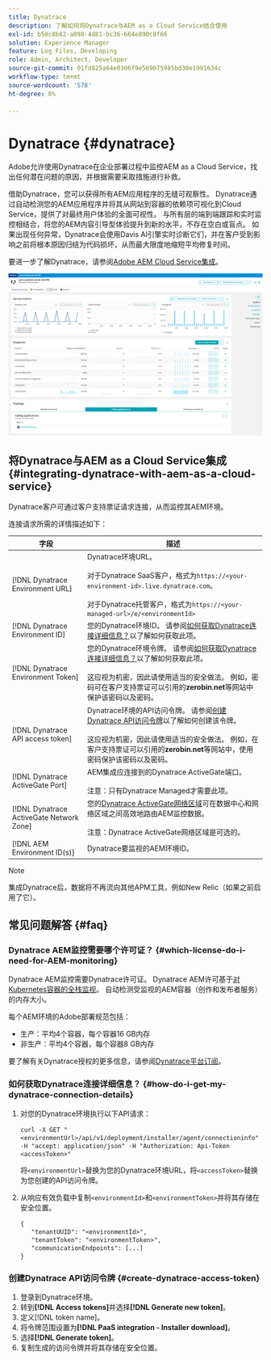 ```yaml
---
title: Dynatrace
description: 了解如何将Dynatrace与AEM as a Cloud Service结合使用
exl-id: b58c8b82-a098-4d81-bc36-664e890c8f66
solution: Experience Manager
feature: Log Files, Developing
role: Admin, Architect, Developer
source-git-commit: 01fd825a64e0306f9e569075985bd30e1991634c
workflow-type: tm+mt
source-wordcount: '578'
ht-degree: 0%

---
```


# Dynatrace {#dynatrace}

Adobe允许使用Dynatrace在企业部署过程中监控AEM as a Cloud Service，找出任何潜在问题的原因，并根据需要采取措施进行补救。

借助Dynatrace，您可以获得所有AEM应用程序的无缝可观察性。 Dynatrace通过自动检测您的AEM应用程序并将其从网站到容器的依赖项可视化到Cloud Service，提供了对最终用户体验的全面可视性。 与所有层的端到端跟踪和实时监控相结合，将您的AEM内容引导型体验提升到新的水平，不存在空白或盲点。 如果出现任何异常，Dynatrace会使用Davis AI引擎实时诊断它们，并在客户受到影响之前将根本原因归结为代码损坏，从而最大限度地缩短平均修复时间。

要进一步了解Dynatrace，请参阅[Adobe AEM Cloud Service集成](https://www.dynatrace.com/hub/detail/adobe-experience-manager-1/)。

![AEM作者和发布者性能指标](/help/implementing/cloud-manager/assets/dynatrace-performance-metrics.png)

## 将Dynatrace与AEM as a Cloud Service集成 {#integrating-dynatrace-with-aem-as-a-cloud-service}

Dynatrace客户可通过客户支持票证请求连接，从而监控其AEM环境。

连接请求所需的详情描述如下：

| **字段** | **描述** |
|---|---|
| [!DNL Dynatrace Environment URL] | Dynatrace环境URL。<br><br>对于Dynatrace SaaS客户，格式为`https://<your-environment-id>.live.dynatrace.com`。<br><br>对于Dynatrace托管客户，格式为`https://<your-managed-url>/e/<environmentId>` |
| [!DNL Dynatrace Environment ID] | 您的Dynatrace环境ID。 请参阅[如何获取Dynatrace连接详细信息？](#how-do-i-get-my-dynatrace-connection-details)以了解如何获取此项。 |
| [!DNL Dynatrace Environment Token] | 您的Dynatrace环境令牌。 请参阅[如何获取Dynatrace连接详细信息？](#how-do-i-get-my-dynatrace-connection-details)以了解如何获取此项。<br><br>这应视为机密，因此请使用适当的安全做法。 例如，密码可在客户支持票证可以引用的&#x200B;**zerobin.net**&#x200B;等网站中保护该密码以及密码。 |
| [!DNL Dynatrace API access token] | Dynatrace环境的API访问令牌。 请参阅[创建Dynatrace API访问令牌](#create-dynatrace-access-token)以了解如何创建该令牌。<br><br>这应视为机密，因此请使用适当的安全做法。 例如，在客户支持票证可以引用的&#x200B;**zerobin.net**&#x200B;等网站中，使用密码保护该密码以及密码。<br> |
| [!DNL Dynatrace ActiveGate Port] | AEM集成应连接到的Dynatrace ActiveGate端口。<br><br>注意：只有Dynatrace Managed才需要此项。 |
| [!DNL Dynatrace ActiveGate Network Zone] | 您的[Dynatrace ActiveGate网络区域](https://docs.dynatrace.com/docs/manage/network-zones)可在数据中心和网络区域之间高效地路由AEM监控数据。<br><br>注意：Dynatrace ActiveGate网络区域是可选的。 |
| [!DNL AEM Environment ID(s)] | Dynatrace要监视的AEM环境ID。 |

>[!NOTE]
>
>集成Dynatrace后，数据将不再流向其他APM工具，例如New Relic（如果之前启用了它）。

## 常见问题解答 {#faq}

### Dynatrace AEM监控需要哪个许可证？ {#which-license-do-i-need-for-AEM-monitoring}

Dynatrace AEM监控需要Dynatrace许可证。 Dynatrace AEM许可基于[对Kubernetes容器的全栈监视](https://docs.dynatrace.com/docs/shortlink/dps-hosts#gib-hour-calculation-for-containers-and-application-only-monitoring)。 自动检测受监视的AEM容器（创作和发布者服务）的内存大小。

每个AEM环境的Adobe部署规范包括：

* 生产：平均4个容器，每个容器16 GB内存
* 非生产：平均4个容器，每个容器8 GB内存

要了解有关Dynatrace授权的更多信息，请参阅[Dynatrace平台订阅](https://docs.dynatrace.com/docs/shortlink/dynatrace-platform-subscription)。

### 如何获取Dynatrace连接详细信息？ {#how-do-i-get-my-dynatrace-connection-details}

1. 对您的Dynatrace环境执行以下API请求：

   ```
   curl -X GET "<environmentUrl>/api/v1/deployment/installer/agent/connectioninfo" -H "accept: application/json" -H "Authorization: Api-Token <accessToken>"
   ```


   将`<environmentUrl>`替换为您的Dynatrace环境URL，将`<accessToken>`替换为您创建的API访问令牌。

1. 从响应有效负载中复制`<environmentId>`和`<environmentToken>`并将其存储在安全位置。

   ```
   {
      "tenantUUID": "<environmentId>",
      "tenantToken": "<environmentToken>",
      "communicationEndpoints": [...]
   }
   ```

### 创建Dynatrace API访问令牌 {#create-dynatrace-access-token}

1. 登录到Dynatrace环境。
1. 转到&#x200B;**[!DNL Access tokens]**&#x200B;并选择&#x200B;**[!DNL Generate new token]**。
1. 定义[!DNL token name]。
1. 将令牌范围设置为&#x200B;**[!DNL PaaS integration - Installer download]**。
1. 选择&#x200B;**[!DNL Generate token]**。
1. 复制生成的访问令牌并将其存储在安全位置。






